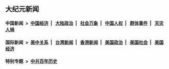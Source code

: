 ## 大纪元新闻

#### 中国新闻 &nbsp;>&nbsp; [中国经济](indexes/ncid283/README.md?02191645) &nbsp;| &nbsp; [大陆政治](indexes/ncid277/README.md?02191645) &nbsp;| &nbsp; [社会万象](indexes/ncid282/README.md?02191645) &nbsp;| &nbsp; [中国人权](indexes/ncid278/README.md?02191645) &nbsp;| &nbsp; [群体事件](indexes/ncid279/README.md?02191645) &nbsp;| &nbsp; [天灾人祸](indexes/ncid280/README.md?02191645)

#### 国际新闻 &nbsp;>&nbsp; [美中关系](indexes/nf1412576/README.md?02191645) &nbsp;| &nbsp; [台湾新闻](indexes/ncid1349361/README.md?02191645) &nbsp;| &nbsp; [香港新闻](indexes/ncid1349362/README.md?02191645) &nbsp;| &nbsp; [美国政治](indexes/ncid1078159/README.md?02191645) &nbsp;| &nbsp; [美国社会](indexes/ncid1078160/README.md?02191645) &nbsp;| &nbsp; [美国经济](indexes/ncid1078158/README.md?02191645)

#### 特别专题 &nbsp;>&nbsp; [中共百年历史](https://github.com/epoch-news/epoch-special/blob/master/README.md?02191645)  
